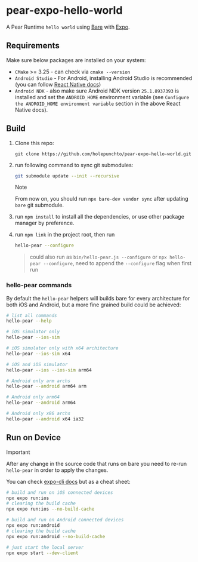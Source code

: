 # pear-expo-hello-world

A Pear Runtime `hello world` using [Bare](https://github.com/holepunchto/bare) with [Expo](https://docs.expo.dev/).

## Requirements

Make sure below packages are installed on your system:

- `CMake` >= 3.25 - can check via `cmake --version`
- `Android Studio` - For Android, installing Android Studio is recommended (you can follow [React Native docs](https://reactnative.dev/docs/set-up-your-environment?platform=android))
- `Android NDK` - also make sure Android NDK version `25.1.8937393` is installed and set the `ANDROID_HOME` environment variable (see `Configure the ANDROID_HOME environment variable` section in the above React Native docs).

## Build

1. Clone this repo:

    ```
    git clone https://github.com/holepunchto/pear-expo-hello-world.git
    ```

2. run following command to sync git submodules:

    ```sh
    git submodule update --init --recursive
    ```

    > [!NOTE]
    > From now on, you should run `npx bare-dev vendor sync` after updating `bare` git submodule.

3. run `npm install` to install all the dependencies, or use other package manager by preference.

4. run `npm link` in the project root, then run

    ```sh
    hello-pear --configure
    ```

    > could also run as `bin/hello-pear.js --configure` or `npx hello-pear --configure`, need to append the `--configure` flag when first run

### hello-pear commands

By default the `hello-pear` helpers will builds bare for every architecture for both iOS and Android, but a more fine grained build could be achieved:

```sh
# list all commands
hello-pear --help

# iOS simulator only
hello-pear --ios-sim

# iOS simulator only with x64 architecture
hello-pear --ios-sim x64

# iOS and iOS simulator
hello-pear --ios --ios-sim arm64

# Android only arm archs
hello-pear --android arm64 arm

# Android only arm64
hello-pear --android arm64

# Android only x86 archs
hello-pear --android x64 ia32
```

## Run on Device

> [!IMPORTANT]
> After any change in the source code that runs on bare you need to re-run `hello-pear` in order to apply the changes.

You can check [expo-cli docs](https://docs.expo.dev/more/expo-cli/) but as a cheat sheet:

```sh
# build and run on iOS connected devices
npx expo run:ios
# clearing the build cache
npx expo run:ios --no-build-cache

# build and run on Android connected devices
npx expo run:android
# clearing the build cache
npx expo run:android --no-build-cache

# just start the local server
npx expo start --dev-client
```

